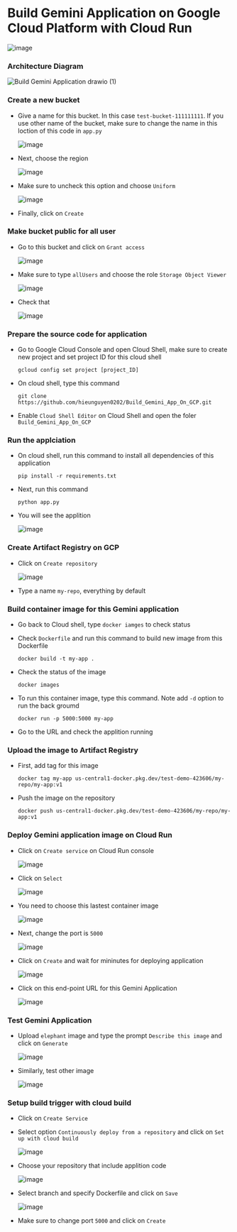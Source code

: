 # Build Gemini Application on Google Cloud Platform with Cloud Run
  
  ![image](https://github.com/hieunguyen0202/Build_Gemini_App_On_GCP/assets/98166568/aba46b0f-21cd-4c86-9da0-bff1925407fe)

### Architecture Diagram
  
  ![Build Gemini Application drawio (1)](https://github.com/hieunguyen0202/Build_Gemini_App_On_GCP/assets/98166568/d816c6fd-def6-4fd5-ba6d-906d1c98091b)

### Create a new bucket
- Give a name for this bucket. In this case `test-bucket-111111111`. If you use other name of the bucket, make sure to change the name in this loction of this code in `app.py`

  ![image](https://github.com/hieunguyen0202/Build_Gemini_App_On_GCP/assets/98166568/36b18afa-f147-4fc1-9116-ab3ec91ff80b)

- Next, choose the region

  ![image](https://github.com/hieunguyen0202/Build_Gemini_App_On_GCP/assets/98166568/4a8dcf77-a11f-424c-a347-79cff306b1ee)

- Make sure to uncheck this option and choose `Uniform`

  ![image](https://github.com/hieunguyen0202/Build_Gemini_App_On_GCP/assets/98166568/6c989ee8-bd92-4592-9229-f82cc033a43a)

- Finally, click on `Create`

### Make bucket public for all user
- Go to this bucket and click on `Grant access`

  ![image](https://github.com/hieunguyen0202/Build_Gemini_App_On_GCP/assets/98166568/ba7418c5-5f5e-4041-ae16-75212ac49957)

- Make sure to type `allUsers` and choose the role `Storage Object Viewer`

  ![image](https://github.com/hieunguyen0202/Build_Gemini_App_On_GCP/assets/98166568/bf3b7586-eb30-4a5d-9ec7-2a258d6e3f9f)

- Check that

  ![image](https://github.com/hieunguyen0202/Build_Gemini_App_On_GCP/assets/98166568/e82d3051-3afa-485f-9c0c-a35b77e6c3f4)

### Prepare the source code for application
- Go to Google Cloud Console and open Cloud Shell, make sure to create new project and set project ID for this cloud shell

  ```
  gcloud config set project [project_ID] 
  ```

- On cloud shell, type this command

  ```
  git clone https://github.com/hieunguyen0202/Build_Gemini_App_On_GCP.git
  ```

- Enable `Cloud Shell Editor` on Cloud Shell and open the foler `Build_Gemini_App_On_GCP`

### Run the applciation
- On cloud shell, run this command to install all dependencies of this application

  ```
  pip install -r requirements.txt
  ```

- Next, run this command

  ```
  python app.py
  ```

- You will see the applition

  ![image](https://github.com/hieunguyen0202/Build_Gemini_App_On_GCP/assets/98166568/01ad37aa-b2a8-4e14-98b8-0730fe2c7ed8)

### Create Artifact Registry on GCP
- Click on `Create repository`

  ![image](https://github.com/hieunguyen0202/Build_Gemini_App_On_GCP/assets/98166568/6e61923b-baa6-4d80-9612-f49b031e0b52)

- Type a name `my-repo`, everything by default

### Build container image for this Gemini application
- Go back to Cloud shell, type `docker iamges` to check status
- Check `Dockerfile` and run this command to build new image from this Dockerfile

  ```
  docker build -t my-app .
  ```

- Check the status of the image

  ```
  docker images
  ```

- To run this container image, type this command. Note add `-d` option to run the back groumd 

  ```
  docker run -p 5000:5000 my-app
  ```

- Go to the URL and check the applition running

### Upload the image to Artifact Registry
- First, add tag for this image

  ```
  docker tag my-app us-central1-docker.pkg.dev/test-demo-423606/my-repo/my-app:v1
  ```

- Push the image on the repository

  ```
  docker push us-central1-docker.pkg.dev/test-demo-423606/my-repo/my-app:v1
  ```

### Deploy Gemini application image on Cloud Run 
- Click on `Create service` on Cloud Run console

  ![image](https://github.com/hieunguyen0202/Build_Gemini_App_On_GCP/assets/98166568/eba53ecc-dfd3-4392-bbb1-3262bdbc4c79)

- Click on `Select`

  ![image](https://github.com/hieunguyen0202/Build_Gemini_App_On_GCP/assets/98166568/19933fd0-b091-4d38-8b39-660d61806af5)

- You need to choose this lastest container image

  ![image](https://github.com/hieunguyen0202/Build_Gemini_App_On_GCP/assets/98166568/df94f9a0-e81a-4518-bcad-b8c66f436991)

- Next, change the port is `5000`

  ![image](https://github.com/hieunguyen0202/Build_Gemini_App_On_GCP/assets/98166568/ca03fb33-2fbc-44f0-92be-2205b872ed6b)

- Click on `Create` and wait for mininutes for deploying application

  ![image](https://github.com/hieunguyen0202/Build_Gemini_App_On_GCP/assets/98166568/99959321-cbed-4e8c-8e6f-919cbdda6ef7)

- Click on this end-point URL for this Gemini Application

  ![image](https://github.com/hieunguyen0202/Build_Gemini_App_On_GCP/assets/98166568/d97cb152-cc17-4179-9fac-5f8d12ec39cd)

### Test Gemini Application
- Upload `elephant` image and type the prompt `Describe this image` and click on `Generate`

  ![image](https://github.com/hieunguyen0202/Build_Gemini_App_On_GCP/assets/98166568/d71cd1ae-d275-49e4-af0e-0a9d61a10317)

- Similarly, test other image

  ![image](https://github.com/hieunguyen0202/Build_Gemini_App_On_GCP/assets/98166568/055ba954-5e56-41ef-96d9-ddc420ec8b81)

### Setup build trigger with cloud build
- Click on `Create Service`
- Select option `Continuously deploy from a repository` and click on `Set up with cloud build`

  ![image](https://github.com/hieunguyen0202/Build_Gemini_App_On_GCP/assets/98166568/031e9789-93a7-4ef0-9569-7ba6b404ef31)

- Choose your repository that include applition code

  ![image](https://github.com/hieunguyen0202/Build_Gemini_App_On_GCP/assets/98166568/a2dfcc24-1f68-45dc-a9df-c1f473a0a540)

- Select branch and specify Dockerfile and click on `Save`

  ![image](https://github.com/hieunguyen0202/Build_Gemini_App_On_GCP/assets/98166568/10c90be8-00f7-40c8-a4c8-7f62d34fc1bc)

- Make sure to change port `5000` and click on `Create` 




  
  

